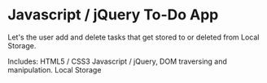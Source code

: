 # Javascript / jQuery To-Do App 

Let's the user add and delete tasks that get stored to or deleted from Local Storage.

Includes:
HTML5 / CSS3
Javascript / jQuery, DOM traversing and manipulation.
Local Storage
